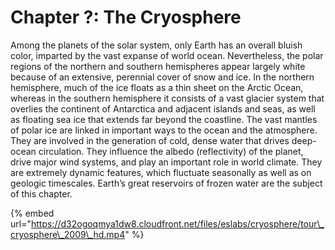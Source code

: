 # Chapter ?: The Cryosphere

Among the planets of the solar system, only Earth has an overall bluish color, imparted by the vast expanse of world ocean. Nevertheless, the polar regions of the northern and southern hemispheres appear largely white because of an extensive, perennial cover of snow and ice. In the northern hemisphere, much of the ice floats as a thin sheet on the Arctic Ocean, whereas in the southern hemisphere it consists of a vast glacier system that overlies the continent of Antarctica and adjacent islands and seas, as well as floating sea ice that extends far beyond the coastline. The vast mantles of polar ice are linked in important ways to the ocean and the atmosphere. They are involved in the generation of cold, dense water that drives deep-ocean circulation. They influence the albedo \(reflectivity\) of the planet, drive major wind systems, and play an important role in world climate. They are extremely dynamic features, which fluctuate seasonally as well as on geologic timescales. Earth’s great reservoirs of frozen water are the subject of this chapter.

{% embed url="https://d32ogoqmya1dw8.cloudfront.net/files/eslabs/cryosphere/tour\_cryosphere\_2009\_hd.mp4" %}



